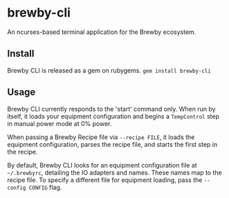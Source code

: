 # brewby-cli

An ncurses-based terminal application for the Brewby ecosystem.

## Install

Brewby CLI is released as a gem on rubygems.  `gem install brewby-cli`

## Usage

Brewby CLI currently responds to the 'start' command only.  When run by itself, it loads your
equipment configuration and begins a `TempControl` step in manual power mode at 0% power.

When passing a Brewby Recipe file via `--recipe FILE`, it loads the equipment configuration, parses the recipe file,
and starts the first step in the recipe.

By default, Brewby CLI looks for an equipment configuration file at `~/.brewbyrc`, detailing the
IO adapters and names.  These names map to the recipe file.  To specify a different file for
equipment loading, pass the `--config CONFIG` flag.

